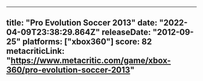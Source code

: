 
---
title: "Pro Evolution Soccer 2013"
date: "2022-04-09T23:38:29.864Z"
releaseDate: "2012-09-25"
platforms: ["xbox360"]
score: 82
metacriticLink: "https://www.metacritic.com/game/xbox-360/pro-evolution-soccer-2013"
---
